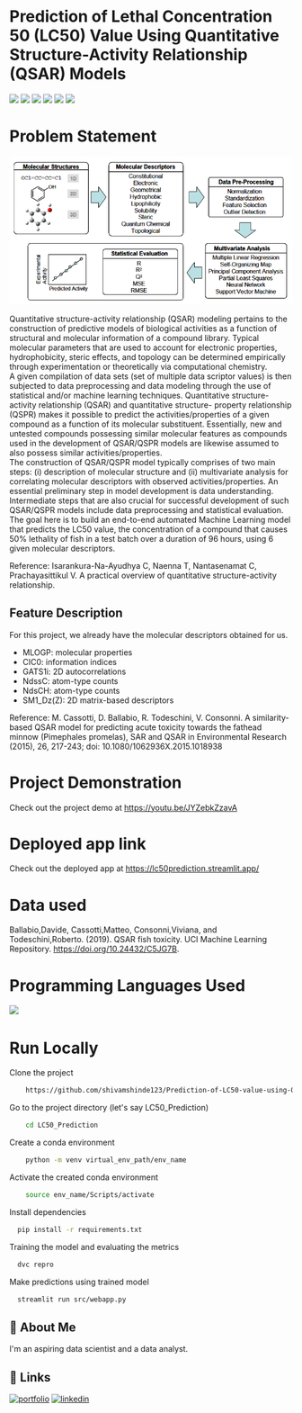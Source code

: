 # Prediction of Lethal Concentration 50 (LC50) Value Using Quantitative Structure-Activity Relationship (QSAR) Models

![](https://img.shields.io/github/last-commit/shivamshinde123/Prediction-of-LC50-value-using-Quantitative-structure-activity-relationship-models---QSAR-models)
![](https://img.shields.io/github/languages/count/shivamshinde123/Prediction-of-LC50-value-using-Quantitative-structure-activity-relationship-models---QSAR-models)
![](https://img.shields.io/github/languages/top/shivamshinde123/Prediction-of-LC50-value-using-Quantitative-structure-activity-relationship-models---QSAR-models)
![](https://img.shields.io/github/repo-size/shivamshinde123/Prediction-of-LC50-value-using-Quantitative-structure-activity-relationship-models---QSAR-models)
![](https://img.shields.io/github/directory-file-count/shivamshinde123/Prediction-of-LC50-value-using-Quantitative-structure-activity-relationship-models---QSAR-models)
![](https://img.shields.io/github/license/shivamshinde123/Prediction-of-LC50-value-using-Quantitative-structure-activity-relationship-models---QSAR-models)

# Problem Statement

![Alt text](https://github.com/shivamshinde123/Prediction-of-LC50-value-using-Quantitative-structure-activity-relationship-models---QSAR-models/blob/main/Docs/QSAR_Overview.jpg)

Quantitative structure-activity relationship (QSAR) modeling pertains to the construction of
predictive models of biological activities as a function of structural and molecular information of a compound library. Typical molecular parameters that are used to account for electronic properties, hydrophobicity, steric effects, and topology can be determined empirically through experimentation or theoretically via computational chemistry.  
A given compilation of data sets (set of multiple data scriptor values) is then subjected to data preprocessing and data modeling through the use of statistical and/or machine learning techniques.
Quantitative structure-activity relationship (QSAR) and quantitative structure- property relationship (QSPR) makes it possible to predict the activities/properties of a given compound as a function of its molecular substituent. Essentially, new and untested compounds possessing similar molecular features as compounds used in the development of QSAR/QSPR models are likewise assumed to also possess similar activities/properties.  
The construction of QSAR/QSPR model typically comprises of two main steps: (i) description of molecular structure and (ii) multivariate analysis for correlating molecular descriptors with observed activities/properties. An essential preliminary step in model development is data understanding. Intermediate steps that are also crucial for successful development of such QSAR/QSPR models include data preprocessing and statistical evaluation.  
The goal here is to build an end-to-end automated Machine Learning model that predicts the LC50 value, the concentration of a compound that causes 50% lethality of fish in a test batch over a duration of 96 hours, using 6 given molecular descriptors.  

Reference: Isarankura-Na-Ayudhya C, Naenna T, Nantasenamat C, Prachayasittikul V. A practical overview of quantitative structure-activity relationship.

## Feature Description

For this project, we already have the molecular descriptors obtained for us.

- MLOGP: molecular properties  
- CIC0: information indices  
- GATS1i: 2D autocorrelations  
- NdssC: atom-type counts  
- NdsCH: atom-type counts  
- SM1_Dz(Z): 2D matrix-based descriptors  

Reference: M. Cassotti, D. Ballabio, R. Todeschini, V. Consonni. A similarity-based QSAR model for predicting acute toxicity towards the fathead minnow (Pimephales promelas), SAR and QSAR in Environmental Research (2015), 26, 217-243; doi: 10.1080/1062936X.2015.1018938


# Project Demonstration

Check out the project demo at https://youtu.be/JYZebkZzavA

# Deployed app link

Check out the deployed app at https://lc50prediction.streamlit.app/

# Data used

Ballabio,Davide, Cassotti,Matteo, Consonni,Viviana, and Todeschini,Roberto. (2019). QSAR fish toxicity. UCI Machine Learning Repository. https://doi.org/10.24432/C5JG7B.

# Programming Languages Used
<img src = "https://img.shields.io/badge/-Python-3776AB?style=flat&logo=Python&logoColor=white">

# Run Locally  
  
Clone the project

```bash
    https://github.com/shivamshinde123/Prediction-of-LC50-value-using-Quantitative-structure-activity-relationship-models---QSAR-models.git
```

Go to the project directory (let's say LC50_Prediction)

```bash
    cd LC50_Prediction
```

Create a conda environment

```bash
    python -m venv virtual_env_path/env_name
```

Activate the created conda environment

```bash
    source env_name/Scripts/activate
```

Install dependencies

```bash
  pip install -r requirements.txt
```

Training the model and evaluating the metrics

```bash
  dvc repro
```

Make predictions using trained model

```bash
  streamlit run src/webapp.py
```

## 🚀 About Me
I'm an aspiring data scientist and a data analyst.


## 🔗 Links
[![portfolio](https://img.shields.io/badge/my_portfolio-000?style=for-the-badge&logo=ko-fi&logoColor=white)](http://shivamdshinde.com/)
[![linkedin](https://img.shields.io/badge/linkedin-0A66C2?style=for-the-badge&logo=linkedin&logoColor=white)](https://www.linkedin.com/in/shivamds92722/)
